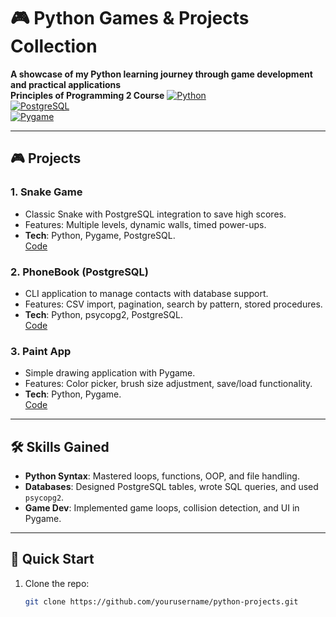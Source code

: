# 🎮 Python Games & Projects Collection  
**A showcase of my Python learning journey through game development and practical applications**  
**Principles of Programming 2 Course**
[![Python](https://img.shields.io/badge/Python-3.10%2B-blue?logo=python)](https://www.python.org/)  
[![PostgreSQL](https://img.shields.io/badge/PostgreSQL-15+-blue?logo=postgresql)](https://www.postgresql.org/)  
[![Pygame](https://img.shields.io/badge/Pygame-2.5+-green)](https://www.pygame.org/)  

---
## 🎮 Projects  

### 1. **Snake Game**  
- Classic Snake with PostgreSQL integration to save high scores.  
- Features: Multiple levels, dynamic walls, timed power-ups.  
- **Tech**: Python, Pygame, PostgreSQL.  
[Code](./snake.py)  

### 2. **PhoneBook (PostgreSQL)**  
- CLI application to manage contacts with database support.  
- Features: CSV import, pagination, search by pattern, stored procedures.  
- **Tech**: Python, psycopg2, PostgreSQL.  
[Code](./main.py)  

### 3. **Paint App**  
- Simple drawing application with Pygame.  
- Features: Color picker, brush size adjustment, save/load functionality.  
- **Tech**: Python, Pygame.  
[Code](./paint.py)  

---

## 🛠 Skills Gained  
- **Python Syntax**: Mastered loops, functions, OOP, and file handling.  
- **Databases**: Designed PostgreSQL tables, wrote SQL queries, and used `psycopg2`.  
- **Game Dev**: Implemented game loops, collision detection, and UI in Pygame.  

---

## 🚀 Quick Start  
1. Clone the repo:  
   ```bash
   git clone https://github.com/yourusername/python-projects.git
